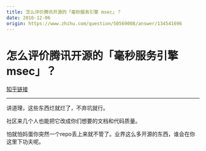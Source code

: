 ```yaml
---
title: 怎么评价腾讯开源的「毫秒服务引擎 msec」？
date: 2016-12-06
origin: https://www.zhihu.com/question/50569008/answer/134541696
---
```

# 怎么评价腾讯开源的「毫秒服务引擎 msec」？

[知乎链接](https://www.zhihu.com/question/50569008/answer/134541696)

---------

<span class="RichText ztext CopyrightRichText-richText" itemprop="text"><p>讲道理，这些东西烂就烂了，不弃坑就行。</p><p>社区来几个人也能把它改成你们想要的文档和代码质量。</p>怕就怕妈蛋你突然一个repo丢上来就不管了。业界这么多开源的东西，谁会在你这里下功夫呢。</span>